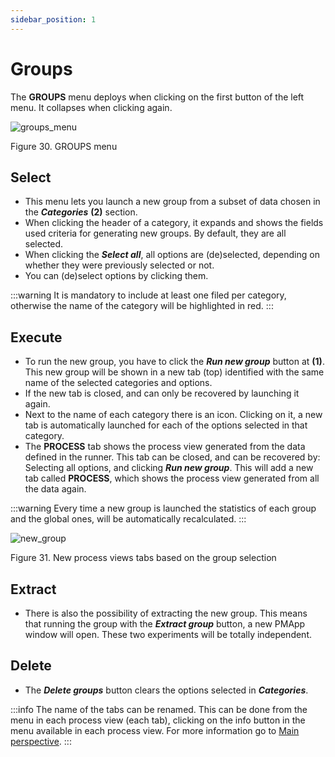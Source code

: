 ```yaml
---
sidebar_position: 1
---
```


# Groups 

The **GROUPS** menu deploys when clicking on the first button of the left menu. It collapses when clicking again.

![groups_menu](/img/menu-groups.png "groups_menu")

Figure 30. GROUPS menu

## Select
*	This menu lets you launch a new group from a subset of data chosen in the **_Categories_** **(2)** section.
*	When clicking the header of a category, it expands and shows the fields used criteria for generating new groups. By default, they are all selected.
*	When clicking the **_Select all_**, all options are (de)selected, depending on whether they were previously selected or not. 
*	You can (de)select options by clicking them.

:::warning
It is mandatory to include at least one filed per category, otherwise the name of the category will be highlighted in red.
:::

## Execute
*	To run the new group, you have to click the **_Run new group_** button at **(1)**. This new group will be shown in a new tab (top) identified with the same name of the selected categories and options.
*	If the new tab is closed, and can only be recovered by launching it again.
*	Next to the name of each category there is an icon. Clicking on it, a new tab is automatically launched for each of the options selected in that category.
*	The **PROCESS** tab shows the process view generated from the data defined in the runner. This tab can be closed, and can be recovered by: Selecting all options, and clicking **_Run new group_**. This will add a new tab called **PROCESS**, which shows the process view generated from all the data again.

:::warning 
Every time a new group is launched the statistics of each group and the global ones, will be automatically recalculated.
:::

![new_group](/img/grupos-varios-process.png "new_group")

Figure 31. New process views tabs based on the group selection

## Extract

*	There is also the possibility of extracting the new group. This means that running the group with the **_Extract group_** button, a new PMApp window will open. These two experiments will be totally independent.

## Delete

*   The **_Delete groups_** button clears the options selected in **_Categories_**.

:::info
The name of the tabs can be renamed. This can be done from the menu in each process view (each tab), clicking on the info button in the menu available in each process view. For more information go to [Main perspective](../main-perspective).
:::
